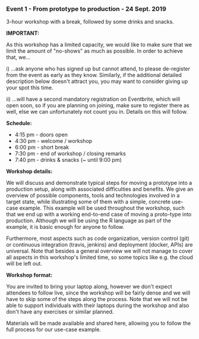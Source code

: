 ### Event 1 - From prototype to production - 24 Sept. 2019

3-hour workshop with a break, followed by some drinks and snacks.

**IMPORTANT:**

As this workshop has a limited capacity, we would like to make sure that we limit the amount of "no-shows" as much as possible. In order to achieve that, we...

i) ...ask anyone who has signed up but cannot attend, to please de-register from the event as early as they know. Similarly, if the additional detailed description below doesn't attract you, you may want to consider giving up your spot this time.

ii) ...will have a second mandatory registration on Eventbrite, which will open soon, so if you are planning on joining, make sure to register there as well, else we can unfortunately not count you in. Details on this will follow.

**Schedule:**

* 4:15 pm - doors open
* 4:30 pm - welcome / workshop
* 6:00 pm - short break
* 7:30 pm - end of workshop / closing remarks
* 7:40 pm - drinks & snacks (~ until 9:00 pm)

**Workshop details:**

We will discuss and demonstrate typical steps for moving a prototype into a production setup, along with associated difficulties and benefits.
We give an overview of possible components, tools and technologies involved in a target state, while illustrating some of them with a simple, concrete use-case example.
This example will be used throughout the workshop, such that we end up with a working end-to-end case of moving a proto-type into production. Although we will be using the R language as part of the example, it is basic enough for anyone to follow.

Furthermore, most aspects such as code organization, version control (git) or continuous integration (travis, jenkins) and deployment (docker, APIs) are universal.
Note that besides a general overview we will not manage to cover all aspects in this workshop's limited time, so some topics like e.g. the cloud will be left out.

**Workshop format:**

You are invited to bring your laptop along, however we don't expect attendees to follow live, since the workshop will be fairly dense and we will have to skip some of the steps along the process. Note that we will not be able to support individuals with their laptops during the workshop and also don't have any exercises or similar planned.

Materials will be made available and shared here, allowing you to follow the full process for our use-case example.
